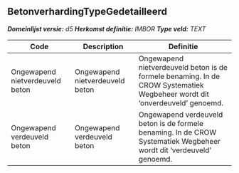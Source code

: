 ﻿## BetonverhardingTypeGedetailleerd

*__Domeinlijst versie:__ d5*
*__Herkomst definitie:__ IMBOR*
*__Type veld:__ TEXT*

|__Code__ |__Description__ |__Definitie__	|
|	---	|	---	|   ---	| 
| Ongewapend nietverdeuveld beton | Ongewapend nietverdeuveld beton | Ongewapend nietverdeuveld beton is de formele benaming. In de CROW Systematiek Wegbeheer wordt dit ‘onverdeuveld’ genoemd. |
| Ongewapend verdeuveld beton | Ongewapend verdeuveld beton | Ongewapend verdeuveld beton is de formele benaming. In de CROW Systematiek Wegbeheer wordt dit ‘verdeuveld’ genoemd. |
